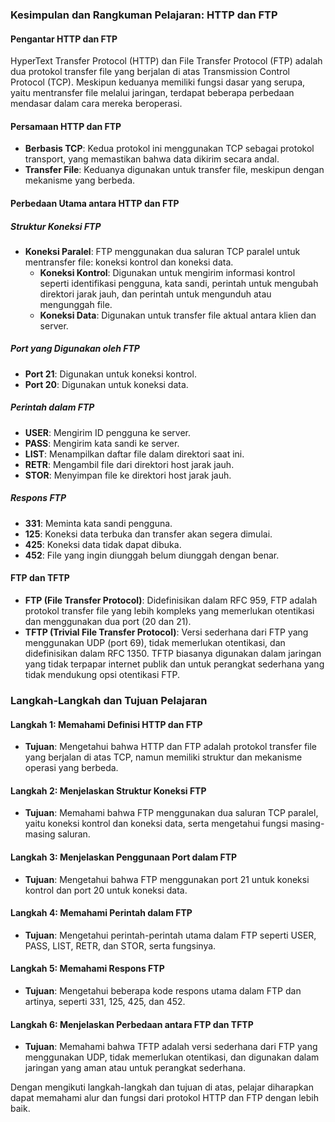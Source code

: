 ### Kesimpulan dan Rangkuman Pelajaran: HTTP dan FTP

#### Pengantar HTTP dan FTP
HyperText Transfer Protocol (HTTP) dan File Transfer Protocol (FTP) adalah dua protokol transfer file yang berjalan di atas Transmission Control Protocol (TCP). Meskipun keduanya memiliki fungsi dasar yang serupa, yaitu mentransfer file melalui jaringan, terdapat beberapa perbedaan mendasar dalam cara mereka beroperasi.

#### Persamaan HTTP dan FTP
- **Berbasis TCP**: Kedua protokol ini menggunakan TCP sebagai protokol transport, yang memastikan bahwa data dikirim secara andal.
- **Transfer File**: Keduanya digunakan untuk transfer file, meskipun dengan mekanisme yang berbeda.

#### Perbedaan Utama antara HTTP dan FTP

##### Struktur Koneksi FTP
- **Koneksi Paralel**: FTP menggunakan dua saluran TCP paralel untuk mentransfer file: koneksi kontrol dan koneksi data.
  - **Koneksi Kontrol**: Digunakan untuk mengirim informasi kontrol seperti identifikasi pengguna, kata sandi, perintah untuk mengubah direktori jarak jauh, dan perintah untuk mengunduh atau mengunggah file.
  - **Koneksi Data**: Digunakan untuk transfer file aktual antara klien dan server.

##### Port yang Digunakan oleh FTP
- **Port 21**: Digunakan untuk koneksi kontrol.
- **Port 20**: Digunakan untuk koneksi data.

##### Perintah dalam FTP
- **USER**: Mengirim ID pengguna ke server.
- **PASS**: Mengirim kata sandi ke server.
- **LIST**: Menampilkan daftar file dalam direktori saat ini.
- **RETR**: Mengambil file dari direktori host jarak jauh.
- **STOR**: Menyimpan file ke direktori host jarak jauh.

##### Respons FTP
- **331**: Meminta kata sandi pengguna.
- **125**: Koneksi data terbuka dan transfer akan segera dimulai.
- **425**: Koneksi data tidak dapat dibuka.
- **452**: File yang ingin diunggah belum diunggah dengan benar.

#### FTP dan TFTP
- **FTP (File Transfer Protocol)**: Didefinisikan dalam RFC 959, FTP adalah protokol transfer file yang lebih kompleks yang memerlukan otentikasi dan menggunakan dua port (20 dan 21).
- **TFTP (Trivial File Transfer Protocol)**: Versi sederhana dari FTP yang menggunakan UDP (port 69), tidak memerlukan otentikasi, dan didefinisikan dalam RFC 1350. TFTP biasanya digunakan dalam jaringan yang tidak terpapar internet publik dan untuk perangkat sederhana yang tidak mendukung opsi otentikasi FTP.

### Langkah-Langkah dan Tujuan Pelajaran

#### Langkah 1: Memahami Definisi HTTP dan FTP
- **Tujuan**: Mengetahui bahwa HTTP dan FTP adalah protokol transfer file yang berjalan di atas TCP, namun memiliki struktur dan mekanisme operasi yang berbeda.

#### Langkah 2: Menjelaskan Struktur Koneksi FTP
- **Tujuan**: Memahami bahwa FTP menggunakan dua saluran TCP paralel, yaitu koneksi kontrol dan koneksi data, serta mengetahui fungsi masing-masing saluran.

#### Langkah 3: Menjelaskan Penggunaan Port dalam FTP
- **Tujuan**: Mengetahui bahwa FTP menggunakan port 21 untuk koneksi kontrol dan port 20 untuk koneksi data.

#### Langkah 4: Memahami Perintah dalam FTP
- **Tujuan**: Mengetahui perintah-perintah utama dalam FTP seperti USER, PASS, LIST, RETR, dan STOR, serta fungsinya.

#### Langkah 5: Memahami Respons FTP
- **Tujuan**: Mengetahui beberapa kode respons utama dalam FTP dan artinya, seperti 331, 125, 425, dan 452.

#### Langkah 6: Menjelaskan Perbedaan antara FTP dan TFTP
- **Tujuan**: Memahami bahwa TFTP adalah versi sederhana dari FTP yang menggunakan UDP, tidak memerlukan otentikasi, dan digunakan dalam jaringan yang aman atau untuk perangkat sederhana.

Dengan mengikuti langkah-langkah dan tujuan di atas, pelajar diharapkan dapat memahami alur dan fungsi dari protokol HTTP dan FTP dengan lebih baik.